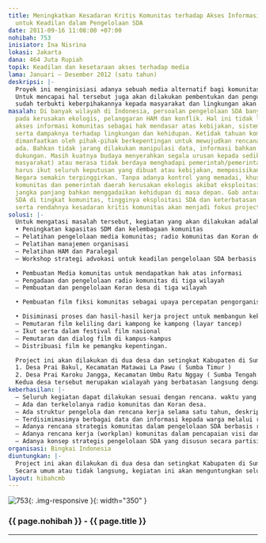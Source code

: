 ```yaml
---
title: Meningkatkan Kesadaran Kritis Komunitas terhadap Akses Informasi dan Media
  untuk Keadilan dalam Pengelolaan SDA
date: 2011-09-16 11:08:00 +07:00
nohibah: 753
inisiator: Ina Nisrina
lokasi: Jakarta
dana: 464 Juta Rupiah
topik: Keadilan dan kesetaraan akses terhadap media
lama: Januari – Desember 2012 (satu tahun)
deskripsi: |-
  Proyek ini menginisiasi adanya sebuah media alternatif bagi komunitas yang  memiliki keterbatasan dalam mengakses informasi. Serta menginisiasikan pembangunan kesadaran kritis terhadap hak warga Negara atau hak asasi khususnya oleh penyelenggara Negara. Media alternatif yang akan digunakan untuk memenuhi hak atas informasi tersebut adalah membangun dan mengelola radio komunitas dan Koran desa. Kedua media tersebut akan dikelola oleh komunitas secara mandiri dan independent untuk kepentingan komunitas itu sendiri.
  Untuk mencapai hal tersebut juga akan dilakukan pembentukan dan penguatan kelembagaan, serta membangun jejaring untuk pengelolaan keuangan bagi keberlanjutan proyek yang diinisasi. Dan untuk mempercepat proses kesadaran kritis dan keterlibatan komunitas secara massif dan sebagai media kampanye, sebuah film fiksi kolosal akan dibuat dengan melibatkan banyak komunitas wilayah proyek. Proses pembuatan film tersebut akan melibatkan komunitas sejak pengumpulan gagasan, penyusunan perencanaan, pambagian peran sampai produksi dan penyelesaiannya. Untuk mendapatkan dukungan, tokoh-tokoh publik yang
  sudah terbukti keberpihakannya kepada masyarakat dan lingkungan akan dilibatkan sebagai sebagai bagian dari aktor film fiksi komunitas tersebut.
masalah: Di banyak wilayah di Indonesia, persoalan pengelolaan SDA banyak berujung
  pada kerusakan ekologis, pelanggaran HAM dan konflik. Hal ini tidak lepas dari terbatasnya
  akses informasi komunitas sebagai hak mendasar atas kebijakan, sistem kelola SDA
  serta dampaknya terhadap lingkungan dan kehidupan. Ketidak tahuan komunitas justru
  dimanfaatkan oleh pihak-pihak berkepentingan untuk mewujudkan rencana-rencana yang
  ada. Bahkan tidak jarang dilakukan manipulasi data, informasi bahkan manipulasi
  dukungan. Masih kuatnya budaya menyerahkan segala urusan kepada sedikit orang (tokoh
  masyarakat) atau merasa tidak berdaya menghadapi pemerintah/pemerintah daerah sehingga
  harus ikut seluruh keputusan yang dibuat atau kebijakan, memposisikan hak-hak warga
  Negara semakin terpinggirkan. Tanpa adanya kontrol yang memadai, khususnya dari
  komunitas dan pemerintah daerah kerusakan ekologis akibat eksploitasi SDA akan berdampak
  jangka panjang bahkan menggadaikan kehidupan di masa depan. Gab antara kekayaan
  SDA di tingkat komunitas, tingginya eksploitasi SDA dan keterbatasan akses informasi
  serta rendahnya kesadaran kritis komunitas akan menjadi fokus project.
solusi: |-
  Untuk mengatasi masalah tersebut, kegiatan yang akan dilakukan adalah
  • Peningkatan kapasitas SDM dan kelembagaan komunitas
  – Pelatihan pengelolaan media komunitas; radio komunitas dan Koran desa
  – Pelatihan manajemen organisasi
  – Pelatihan HAM dan Paralegal
  – Workshop strategi advokasi untuk keadilan pengelolaan SDA berbasis komunitas

  • Pembuatan Media komunitas untuk mendapatkan hak atas informasi
  – Pengadaan dan pengelolaan radio komunitas di tiga wilayah
  – Pembuatan dan pengelolaan Koran desa di tiga wilayah

  • Pembuatan film fiksi komunitas sebagai upaya percepatan pengorganisasian dan tumbuhnya kesadaran kritis kolektif komunitas.

  • Disiminasi proses dan hasil-hasil kerja project untuk membangun kekuatan kolektif dan dukungan
  – Pemutaran film keliling dari kampong ke kampong (layar tancep)
  – Ikut serta dalam festival film nasional
  – Pemutaran dan dialog film di kampus-kampus
  – Distribuasi film ke pemangku kepentingan.

  Project ini akan dilakukan di dua desa dan setingkat Kabupaten di Sumba Timur dan Kabupaten Sumba Tengah untuk advokasi kebijakan. Secara umum atau tidak langsung, kegiatan ini akan menguntungkan seluruh warga masyarakat Sumba Timur dan Kabupaten Sumba Tengah, pemerintah daerah maupun sector swasta. Secara khusus, penerima manfaat secara langsung adalah komunitas dua desa;
  1. Desa Prai Bakul, Kecamatan Matawai La Pawu ( Sumba Timur )
  2. Desa Prai Karoku Jangga, Kecamatan Umbu Ratu Nggay ( Sumba Tengah )
  Kedua desa tersebut merupakan wialayah yang berbatasan langsung dengan Taman Nasional Laiwanggi-Wanggameti dan Taman Nasional Manupeu-Tanadaru. Pada kedua taman nasional tersebut berlangsung ekploitasi pertambangan emas secara legal. Akibat operasional pertambangan, sumber-sumber penghidupan masyarakat terganggu. Kegiatan ini akan mendorong daya kritis masyarakat untuk menyelamatkan kawasan konsevasi sebagai sumber penghidupan masyarakat setempat.
keberhasilan: |-
  – Seluruh kegiatan dapat dilakukan sesuai dengan rencana. waktu yang ditentukan dan sesuai dengan capaiannya masing-masing
  – Ada dan terkelolanya radio komunitas dan Koran desa.
  – Ada struktur pengelola dan rencana kerja selama satu tahun, deskripsi kerja, SOP dan rencana anggarannya
  – Terdisimimasimya berbagai data dan informasi kepada warga melalui radio dan Koran komunitas
  – Adanya rencana strategis komunitas dalam pengelolaan SDA berbasis rakyat
  – Adanya rencana kerja (workplan) komunitas dalam pencapaian visi dan misi komunitas
  – Adanya konsep strategis pengelolaan SDA yang disusun secara partisipatif dan disampaikan kepada pemerintah daerah.
organisasi: Bingkai Indonesia
diuntungkan: |-
  Project ini akan dilakukan di dua desa dan setingkat Kabupaten di Sumba Timur dan Kabupaten Sumba Tengah untuk advokasi kebijakan.
  Secara umum atau tidak langsung, kegiatan ini akan menguntungkan seluruh warga masyarakat Sumba Timur dan Kabupaten Sumba Tengah, pemerintah daerah maupun sector swasta. Secara khusus, penerima manfaat secara langsung adalah komunitas dua desa; 1. Desa Prai Bakul, Kecamatan Matawai La Pawu ( Sumba Timur ) 2. Desa Prai Karoku Jangga, Kecamatan Umbu Ratu Nggay ( Sumba Tengah ) Kedua desa tersebut merupakan wialayah yang berbatasan langsung dengan Taman Nasional Laiwanggi-Wanggameti dan Taman Nasional Manupeu-Tanadaru. Pada kedua taman nasional tersebut berlangsung ekploitasi pertambangan emas secara legal. Akibat operasional pertambangan, sumber-sumber penghidupan masyarakat terganggu. Kegiatan ini akan mendorong daya kritis masyarakat untuk menyelamatkan kawasan konsevasi sebagai sumber penghidupan masyarakat setemat.
layout: hibahcmb
---
```


![753](/static/img/hibahcmb/753.png){: .img-responsive }{: width="350" }

### {{ page.nohibah }} - {{ page.title }}

---
